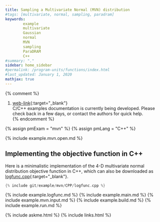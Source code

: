 ```yaml
---
title: Sampling a Multivariate Normal (MVN) distribution
#tags: [multivariate, normal, sampling, paradram]
keywords: 
        example
        multivariate
        Gaussian
        normal
        MVN
        sampling
        ParaDRAM
        C++
#summary: "."
sidebar: home_sidebar
#permalink: /program-units/functions/index.html
#last_updated: January 1, 2020
mathjax: true
---
```


{% comment %}
1. [web-link](){:target="_blank"}  
C/C++ examples documentation is currently being developed. Please check back in a few days, or contact the authors for quick help.  
{% endcomment %}

{% assign pmExam = "mvn" %}
{% assign pmLang = "C++" %}

<div id="toc"></div>  

{% include example.mvn.open.md %}

## Implementing the objective function in C++  

Here is a minimalistic implementation of the 4-D multivariate normal distribution objective function in C++, which can also be downloaded as [logfunc.cpp](https://github.com/cdslaborg/paramonte/blob/3548c097f2a25dfc0613061800656d27d0e0ddbe/example/mvn/C++/logfunc.cpp){:target="_blank"}.  

```cpp
{% include git/example/mvn/CPP/logfunc.cpp %}
```  

{% include example.logfunc.md %}
{% include example.main.md %}
{% include example.mvn.input.md %}
{% include example.build.md %}
{% include example.run.md %}

{% include askme.html %}
{% include links.html %}
